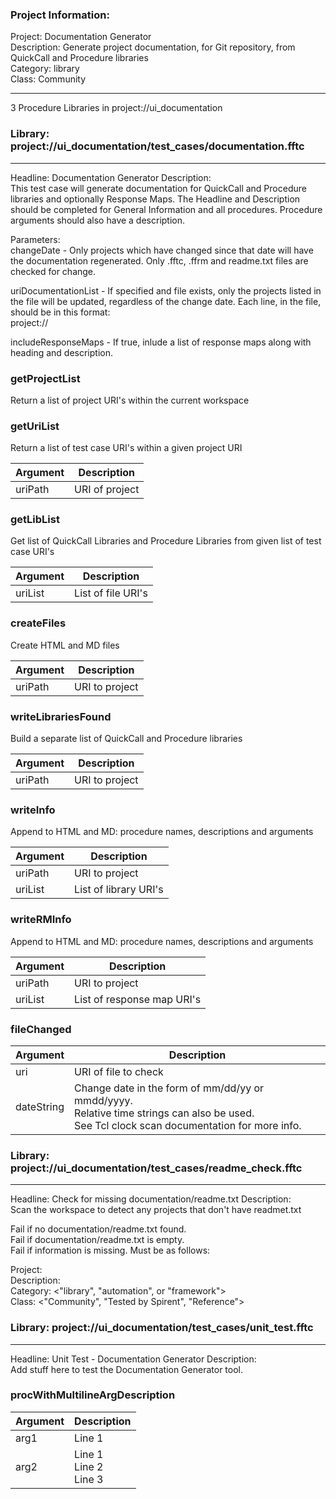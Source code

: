 ### Project Information:
Project: Documentation Generator  
Description: Generate project documentation, for Git repository, from QuickCall and Procedure libraries  
Category: library  
Class: Community  
  
___
3 Procedure Libraries in project://ui_documentation
### Library: project://ui_documentation/test_cases/documentation.fftc
___
Headline: Documentation Generator
Description:  
This test case will generate documentation for QuickCall and Procedure libraries and optionally Response Maps. The Headline and Description should be completed for General Information and all procedures. Procedure arguments should also have a description.  
  
Parameters:  
changeDate - Only projects which have changed since that date will have the documentation regenerated. Only .fftc, .ffrm and readme.txt files are checked for change.  
  
uriDocumentationList - If specified and file exists, only the projects listed in the file will be updated, regardless of the change date. Each line, in the file, should be in this format:  
  project://<project name>  
  
includeResponseMaps - If true, inlude a list of response maps along with heading and description.  
  
  
### getProjectList
Return a list of project URI's within the current workspace
### getUriList
Return a list of test case URI's within a given project URI

Argument | Description
------------ | -------------
uriPath | URI of project
### getLibList
Get list of QuickCall Libraries and Procedure Libraries from given list of test case URI's

Argument | Description
------------ | -------------
uriList | List of file URI's
### createFiles
Create HTML and MD files

Argument | Description
------------ | -------------
uriPath | URI to project
### writeLibrariesFound
Build a separate list of QuickCall and Procedure libraries

Argument | Description
------------ | -------------
uriPath | URI to project
### writeInfo
Append to HTML and MD: procedure names, descriptions and arguments

Argument | Description
------------ | -------------
uriPath | URI to project
uriList | List of library URI's 
### writeRMInfo
Append to HTML and MD: procedure names, descriptions and arguments

Argument | Description
------------ | -------------
uriPath | URI to project
uriList | List of response map URI's 
### fileChanged

Argument | Description
------------ | -------------
uri | URI of file to check
dateString | Change date in the form of mm/dd/yy or mmdd/yyyy.<br>Relative time strings can also be used.<br>See Tcl clock scan documentation for more info.
### Library: project://ui_documentation/test_cases/readme_check.fftc
___
Headline: Check for missing documentation/readme.txt
Description:  
Scan the workspace to detect any projects that don't have readmet.txt  
  
Fail if no documentation/readme.txt found.  
Fail if documentation/readme.txt is empty.  
Fail if information is missing. Must be as follows:  
  
Project: <name>  
Description: <Some wording about what the project does or is used for>  
Category: <"library", "automation", or "framework">  
Class: <"Community", "Tested by Spirent", "Reference">  
  
### Library: project://ui_documentation/test_cases/unit_test.fftc
___
Headline: Unit Test - Documentation Generator
Description:  
Add stuff here to test the Documentation Generator tool.  
  
### procWithMultilineArgDescription

Argument | Description
------------ | -------------
arg1 | Line 1
arg2 | Line 1<br>Line 2<br>Line 3
